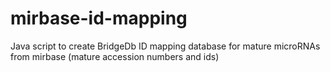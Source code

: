 # mirbase-id-mapping

Java script to create BridgeDb ID mapping database for mature microRNAs from mirbase (mature accession numbers and ids)
